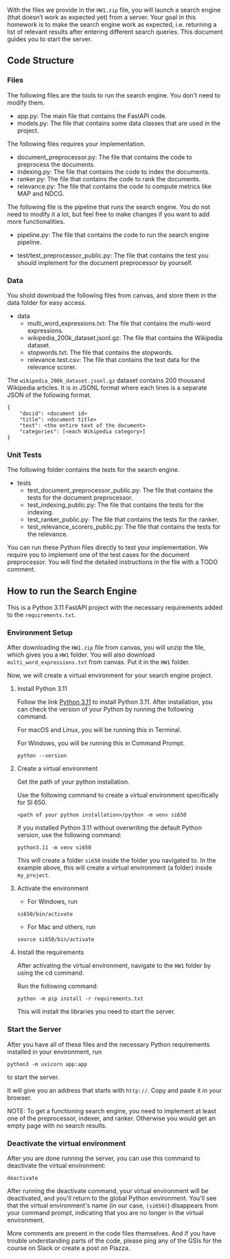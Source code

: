With the files we provide in the `HW1.zip` file, you will launch a search engine (that doesn’t work as expected yet) from a server. Your goal in this homework is to make the search engine work as expected, i.e. returning a list of relevant results after entering different search queries. This document guides you to start the server.

## Code Structure
### Files

The following files are the tools to run the search engine. You don't need to modify them. 

- app.py: The main file that contains the FastAPI code. 
- models.py: The file that contains some data classes that are used in the project. 

The following files requires your implementation. 

- document_preprocessor.py: The file that contains the code to preprocess the documents. 
- indexing.py: The file that contains the code to index the documents. 
- ranker.py: The file that contains the code to rank the documents. 
- relevance.py: The file that contains the code to compute metrics like MAP and NDCG. 

The following file is the pipeline that runs the search engine. You do not need to modify it a lot, but feel free to make changes if you want to add more functionalities. 

- pipeline.py: The file that contains the code to run the search engine pipeline.

- test/test_preprocessor_public.py: The file that contains the test you should implement for the document preprocessor by yourself. 


### Data

You shold download the following files from canvas, and store them in the data folder for easy access. 
- data  
    - multi_word_expressions.txt: The file that contains the multi-word expressions. 
    - wikipedia_200k_dataset.jsonl.gz: The file that contains the Wikipedia dataset. 
    - stopwords.txt: The file that contains the stopwords. 
    - relevance.test.csv: The file that contains the test data for the relevance scorer. 

The `wikipedia_200k_dataset.jsonl.gz` dataset contains 200 thousand Wikipedia articles. It is in JSONL format where each lines is a separate JSON of the following format. 

```
{
    "docid": <document id>
    "title": <document title>
    "text": <the entire text of the document>
    "categories": [<each Wikipedia category>]
}
```

### Unit Tests

The following folder contains the tests for the search engine.
- tests
    - test_document_preprocessor_public.py: The file that contains the tests for the document preprocessor. 
    - test_indexing_public.py: The file that contains the tests for the indexing.
    - test_ranker_public.py: The file that contains the tests for the ranker.
    - test_relevance_scorers_public.py: The file that contains the tests for the relevance.

You can run these Python files directly to test your implementation. We require you to implement one of the test cases for the document preprocessor. You will find the detailed instructions in the file with a TODO comment. 

## How to run the Search Engine

This is a Python 3.11 FastAPI project with the necessary requirements added to the `requirements.txt`.

### Environment Setup

After downloading the `HW1.zip` file from canvas, you will unzip the file, which gives you a `HW1` folder. You will also download `multi_word_expressions.txt` from canvas. Put it in the `HW1` folder. 

Now, we will create a virtual environment for your search engine project.

1. Install Python 3.11

    Follow the link [Python 3.11](https://www.python.org/downloads/release/python-3112/) to install Python 3.11. After installation, you can check the version of your Python by running the following command.

    For macOS and Linux, you will be running this in Terminal.

    For Windows, you will be running this in Command Prompt.

    ```
    python --version
    ```

2. Create a virtual environment

    Get the path of your python installation.

    Use the following command to create a virtual environment specifically for SI 650.

    ```
    <path of your python installation>/python -m venv si650
    ```

    If you installed Python 3.11 without overwriting the default Python version, use the following command:

    ```
    python3.11 -m venv si650
    ```

    This will create a folder `si650` inside the folder you navigated to. In the example above, this will create a virtual environment (a folder) inside `my_project`.

3. Activate the environment 

    - For Windows, run
    ```
    si650/bin/activate
    ```

    - For Mac and others, run
    ```
    source si650/bin/activate
    ```

4. Install the requirements

    After activating the virtual environment, navigate to the `HW1` folder by using the cd command. 

    Run the following command:

    ```
    python -m pip install -r requirements.txt
    ```
    This will install the libraries you need to start the server.

### Start the Server

After you have all of these files and the necessary Python requirements installed in your environment, run 

```
python3 -m uvicorn app:app
```

to start the server.

It will give you an address that starts with `http://`. Copy and paste it in your browser. 

NOTE: To get a functioning search engine, you need to implement at least one of the preprocessor, indexer, and ranker. Otherwise you would get an empty page with no search results. 


### Deactivate the virtual environment

After you are done running the server, you can use this command to deactivate the virtual environment:

```
deactivate
```

After running the deactivate command, your virtual environment will be deactivated, and you'll return to the global Python environment. You'll see that the virtual environment's name (in our case, `(si650)`) disappears from your command prompt, indicating that you are no longer in the virtual environment.


More comments are present in the code files themselves. And if you have trouble understanding parts of the code, please ping any of the GSIs for the course on Slack or create a post on Piazza. 
